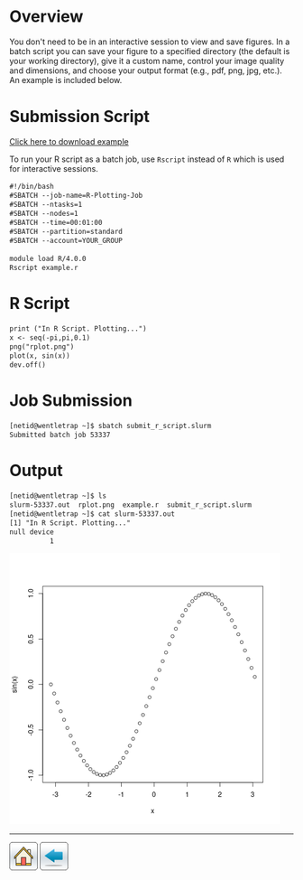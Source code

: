 # Overview
You don't need to be in an interactive session to view and save figures. In a batch script you can save your figure to a specified directory (the default is your working directory), give it a custom name, control your image quality and dimensions, and choose your output format (e.g., pdf, png, jpg, etc.). An example is included below.

# Submission Script
[Click here to download example](r-plotting.tar.gz)

To run your R script as a batch job, use ```Rscript``` instead of ```R``` which is used for interactive sessions. 
```
#!/bin/bash
#SBATCH --job-name=R-Plotting-Job
#SBATCH --ntasks=1
#SBATCH --nodes=1 
#SBATCH --time=00:01:00   
#SBATCH --partition=standard
#SBATCH --account=YOUR_GROUP

module load R/4.0.0
Rscript example.r
```

# R Script
```
print ("In R Script. Plotting...")
x <- seq(-pi,pi,0.1)
png("rplot.png") 
plot(x, sin(x))
dev.off()
```

# Job Submission
```
[netid@wentletrap ~]$ sbatch submit_r_script.slurm 
Submitted batch job 53337
```
# Output
```
[netid@wentletrap ~]$ ls
slurm-53337.out  rplot.png  example.r  submit_r_script.slurm
[netid@wentletrap ~]$ cat slurm-53337.out 
[1] "In R Script. Plotting..."
null device 
          1 
```
![](/R-Examples/Plotting-In-R/rplot.png)

*****
[![](/Images/home.png)](https://ua-researchcomputing-hpc.github.io/) 
[![](/Images/back.png)](../)
